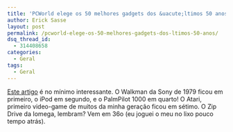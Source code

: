 ```yaml
---
title: 'PCWorld elege os 50 melhores gadgets dos &uacute;ltimos 50 anos'
author: Erick Sasse
layout: post
permalink: /pcworld-elege-os-50-melhores-gadgets-dos-ltimos-50-anos/
dsq_thread_id:
  - 314408658
categories:
  - Geral
tags:
  - Geral
---
```

[Este artigo][1] &eacute; no m&iacute;nimo interessante. O Walkman da Sony de 1979 ficou em primeiro, o iPod em segundo, e o PalmPilot 1000 em quarto! O Atari, primeiro video-game de muitos da minha gera&ccedil;&atilde;o ficou em s&eacute;timo. O Zip Drive da Iomega, lembram? Vem em 36o (eu joguei o meu no lixo pouco tempo atr&aacute;s).

 [1]: http://www.pcworld.com/reviews/article/0,aid,123950,00.asp